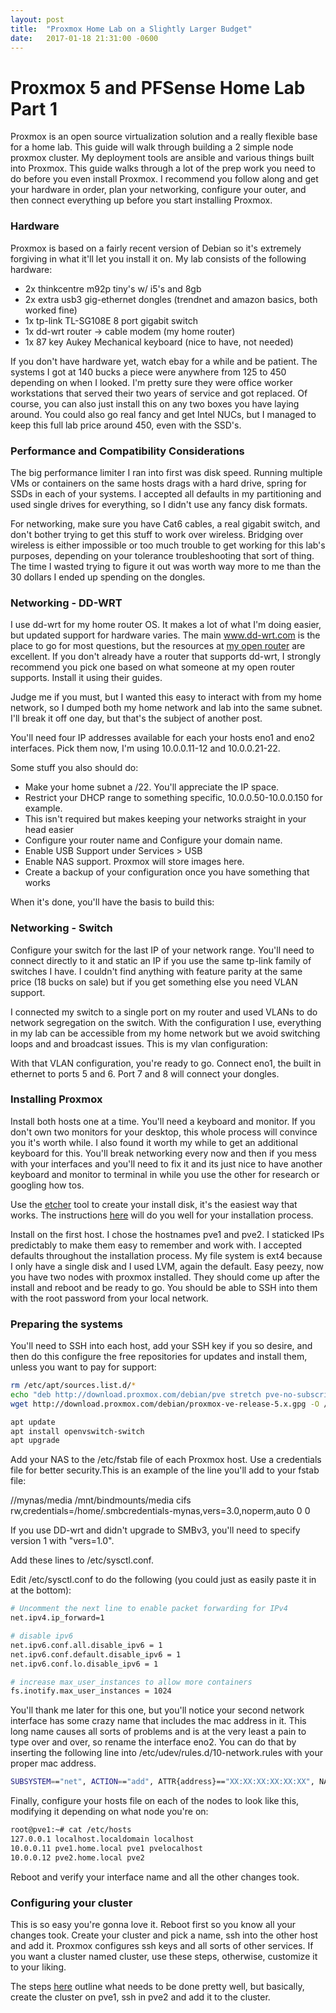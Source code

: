 ```yaml
---
layout: post
title:  "Proxmox Home Lab on a Slightly Larger Budget"
date:   2017-01-18 21:31:00 -0600
---
```


# Proxmox 5 and PFSense Home Lab Part 1

Proxmox is an open source virtualization solution and a really flexible base for a home lab. This guide will walk through building a 2 simple node proxmox cluster. My deployment tools are ansible and various things built into Proxmox. This guide walks through a lot of the prep work you need to do before you even install Proxmox. I recommend you follow along and get your hardware in order, plan your networking, configure your outer, and then connect everything up before you start installing Proxmox. 


### Hardware

Proxmox is based on a fairly recent version of Debian so it's extremely forgiving in what it'll let you install it on. My lab consists of the following hardware:

* 2x thinkcentre m92p tiny's w/ i5's and 8gb
* 2x extra usb3 gig-ethernet dongles (trendnet and amazon basics, both worked fine)
* 1x tp-link TL-SG108E 8 port gigabit switch
* 1x dd-wrt router -> cable modem (my home router)
* 1x 87 key Aukey Mechanical keyboard (nice to have, not needed)

If you don't have hardware yet, watch ebay for a while and be patient. The systems I got at 140 bucks a piece were anywhere from 125 to 450 depending on when I looked. I'm pretty sure they were office worker workstations that served their two years of service and got replaced. Of course, you can also just install this on any two boxes you have laying around. You could also go real fancy and get Intel NUCs, but I managed to keep this full lab price around 450, even with the SSD's.

### Performance and Compatibility Considerations

The big performance limiter I ran into first was disk speed. Running multiple VMs or containers on the same hosts drags with a hard drive, spring for SSDs in each of your systems. I accepted all defaults in my partitioning and used single drives for everything, so I didn't use any fancy disk formats.

For networking, make sure you have Cat6 cables, a real gigabit switch, and don't bother trying to get this stuff to work over wireless. Bridging over wireless is either impossible or too much trouble to get working for this lab's purposes, depending on your tolerance troubleshooting that sort of thing. The time I wasted trying to figure it out was worth way more to me than the 30 dollars I ended up spending on the dongles. 


### Networking - DD-WRT

I use dd-wrt for my home router OS. It makes a lot of what I'm doing easier, but updated support for hardware varies. The main www.dd-wrt.com is the place to go for most questions, but the resources at [my open router](https://www.myopenrouter.com/) are excellent. If you don't already have a router that supports dd-wrt, I strongly recommend you pick one based on what someone at my open router supports. Install it using their guides. 

Judge me if you must, but I wanted this easy to interact with from my home network, so I dumped both my home network and lab into the same subnet. I'll break it off one day, but that's the subject of another post. 

You'll need four IP addresses available for each your hosts eno1 and eno2 interfaces. Pick them now, I'm using 10.0.0.11-12 and 10.0.0.21-22. 

Some stuff you also should do:

* Make your home subnet a /22. You'll appreciate the IP space.
* Restrict your DHCP range to something specific, 10.0.0.50-10.0.0.150 for example.
 * This isn't required but makes keeping your networks straight in your head easier
*  Configure your router name and Configure your domain name. 
* Enable USB Support under Services > USB
* Enable NAS support. Proxmox will store images here. 
* Create a backup of your configuration once you have something that works


When it's done, you'll have the basis to build this:



### Networking - Switch

Configure your switch for the last IP of your network range. You'll need to connect directly to it and static an IP if you use the same tp-link family of switches I have. I couldn't find anything with feature parity at the same price (18 bucks on sale) but if you get something else you need VLAN support. 

I connected my switch to a single port on my router and used VLANs to do network segregation on the switch. With the configuration I use, everything in my lab can be accessible from my home network but we avoid switching loops and and broadcast issues. This is my vlan configuration:

With that VLAN configuration, you're ready to go. Connect eno1, the built in ethernet to ports 5 and 6. Port 7 and 8 will connect your dongles. 

### Installing Proxmox

Install both hosts one at a time. You'll need a keyboard and monitor. If you don't own two monitors for your desktop, this whole process will convince you it's worth while. I also found it worth my while to get an additional keyboard for this. You'll break networking every now and then if you mess with your interfaces and you'll need to fix it and its just nice to have another keyboard and monitor to terminal in while you use the other for research or googling how tos. 


Use the [etcher](https://etcher.io/) tool to create your install disk, it's the easiest way that works. The instructions [here](https://pve.proxmox.com/wiki/Installation) will do you well for your installation process. 


Install on the first host. I chose the hostnames pve1 and pve2. I staticked IPs predictably to make them easy to remember and work with. I accepted defaults throughout the installation process. My file system is ext4 because I only have a single disk and I used LVM, again the default.  Easy peezy, now you have two nodes with proxmox installed. They should come up after the install and reboot and be ready to go. You should be able to SSH into them with the root password from your local network. 


### Preparing the systems

You'll need to SSH into each host, add your SSH key if you so desire, and then do this configure the free repositories for updates and install them, unless you want to pay for support:

~~~ bash
rm /etc/apt/sources.list.d/*
echo "deb http://download.proxmox.com/debian/pve stretch pve-no-subscription" > /etc/apt/sources.list.d/pve-install-repo.list
wget http://download.proxmox.com/debian/proxmox-ve-release-5.x.gpg -O /etc/apt/trusted.gpg.d/proxmox-ve-release-5.x.gpg

apt update
apt install openvswitch-switch
apt upgrade
~~~

Add your NAS to the /etc/fstab file of each Proxmox host. Use a credentials file for better security.This is an example of the line you'll add to your fstab file:

  //mynas/media /mnt/bindmounts/media cifs rw,credentials=/home/.smbcredentials-mynas,vers=3.0,noperm,auto 0 0

If you use DD-wrt and didn't upgrade to SMBv3, you'll need to specify version 1 with "vers=1.0". 

Add these lines to /etc/sysctl.conf. 

Edit /etc/sysctl.conf to do the following (you could just as easily paste it in at the bottom):

~~~ bash
# Uncomment the next line to enable packet forwarding for IPv4
net.ipv4.ip_forward=1

# disable ipv6
net.ipv6.conf.all.disable_ipv6 = 1
net.ipv6.conf.default.disable_ipv6 = 1
net.ipv6.conf.lo.disable_ipv6 = 1

# increase max_user_instances to allow more containers
fs.inotify.max_user_instances = 1024
~~~

You'll thank me later for this one, but you'll notice your second network interface has some crazy name that includes the mac address in it. This long name causes all sorts of problems and is at the very least a pain to type over and over, so rename the interface eno2. You can do that by inserting the following line into /etc/udev/rules.d/10-network.rules with your proper mac address. 


~~~ bash
SUBSYSTEM=="net", ACTION=="add", ATTR{address}=="XX:XX:XX:XX:XX:XX", NAME="eno2"
~~~

Finally, configure your hosts file on each of the nodes to look like this, modifying it depending on what node you're on:

~~~ bash
root@pve1:~# cat /etc/hosts
127.0.0.1 localhost.localdomain localhost
10.0.0.11 pve1.home.local pve1 pvelocalhost
10.0.0.12 pve2.home.local pve2
~~~

Reboot and verify your interface name and all the other changes took. 

### Configuring your cluster

This is so easy you're gonna love it. Reboot first so you know all your changes took. Create your cluster and pick a name, ssh into the other host and add it. Proxmox configures ssh keys and all sorts of other services. If you want a cluster named cluster, use these steps, otherwise, customize it to your liking.  

The steps [here](https://pve.proxmox.com/wiki/Cluster_Manager) outline what needs to be done pretty well, but basically, create the cluster on pve1, ssh in pve2 and add it to the cluster. 
